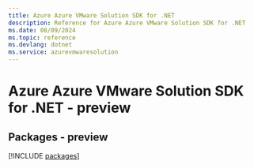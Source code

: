 ```yaml
---
title: Azure Azure VMware Solution SDK for .NET
description: Reference for Azure Azure VMware Solution SDK for .NET
ms.date: 08/09/2024
ms.topic: reference
ms.devlang: dotnet
ms.service: azurevmwaresolution
---
```

# Azure Azure VMware Solution SDK for .NET - preview
## Packages - preview
[!INCLUDE [packages](azure-vmware-solution-index.md)]